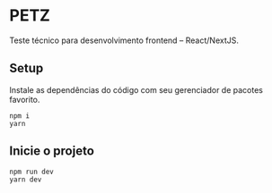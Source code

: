 # PETZ

Teste técnico para desenvolvimento frontend – React/NextJS.

## Setup

Instale as dependências do código com seu gerenciador de pacotes favorito.

```shell
npm i
yarn
```

## Inicie o projeto
```shell
npm run dev
yarn dev
```
